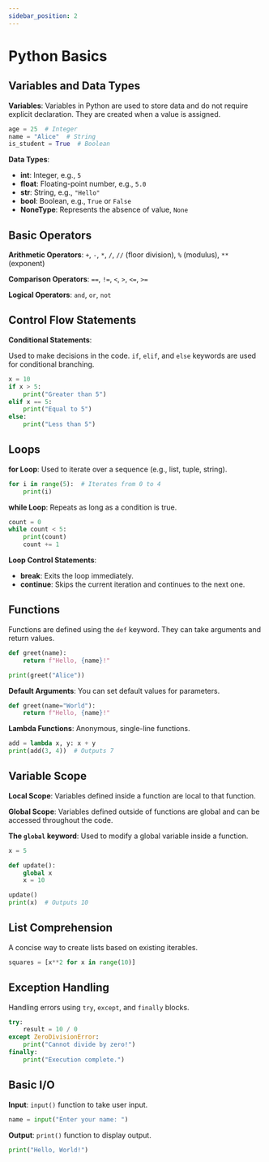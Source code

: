 ```yaml
---
sidebar_position: 2
---
```


# Python Basics

## Variables and Data Types

**Variables**: Variables in Python are used to store data and do not require explicit declaration. They are created when a value is assigned.

```python
age = 25  # Integer
name = "Alice"  # String
is_student = True  # Boolean

```

**Data Types**:

- **int**: Integer, e.g., `5`
- **float**: Floating-point number, e.g., `5.0`
- **str**: String, e.g., `"Hello"`
- **bool**: Boolean, e.g., `True` or `False`
- **NoneType**: Represents the absence of value, `None`

## Basic Operators

**Arithmetic Operators**: `+`, `-`, `*`, `/`, `//` (floor division), `%` (modulus), `**` (exponent)

**Comparison Operators**: `==`, `!=`, `<`, `>`, `<=`, `>=`

**Logical Operators**: `and`, `or`, `not`

## Control Flow Statements

**Conditional Statements**:

Used to make decisions in the code. `if`, `elif`, and `else` keywords are used for conditional branching.

```python
x = 10
if x > 5:
    print("Greater than 5")
elif x == 5:
    print("Equal to 5")
else:
    print("Less than 5")
```

## Loops

**for Loop**: Used to iterate over a sequence (e.g., list, tuple, string).

```python
for i in range(5):  # Iterates from 0 to 4
    print(i)
```

**while Loop**: Repeats as long as a condition is true.

```python
count = 0
while count < 5:
    print(count)
    count += 1
```

**Loop Control Statements**:

- **break**: Exits the loop immediately.
- **continue**: Skips the current iteration and continues to the next one.

## Functions

Functions are defined using the `def` keyword. They can take arguments and return values.

```python
def greet(name):
    return f"Hello, {name}!"

print(greet("Alice"))
```

**Default Arguments**: You can set default values for parameters.

```python
def greet(name="World"):
    return f"Hello, {name}!"
```

**Lambda Functions**: Anonymous, single-line functions.

```python
add = lambda x, y: x + y
print(add(3, 4))  # Outputs 7
```

## Variable Scope

**Local Scope**: Variables defined inside a function are local to that function.

**Global Scope**: Variables defined outside of functions are global and can be accessed throughout the code.

**The `global` keyword**: Used to modify a global variable inside a function.

```python
x = 5

def update():
    global x
    x = 10

update()
print(x)  # Outputs 10
```

## List Comprehension

A concise way to create lists based on existing iterables.

```python
squares = [x**2 for x in range(10)]

```

## Exception Handling

Handling errors using `try`, `except`, and `finally` blocks.

```python
try:
    result = 10 / 0
except ZeroDivisionError:
    print("Cannot divide by zero!")
finally:
    print("Execution complete.")
```

## Basic I/O

**Input**: `input()` function to take user input.

```python
name = input("Enter your name: ")
```

**Output**: `print()` function to display output.

```python
print("Hello, World!")
```
